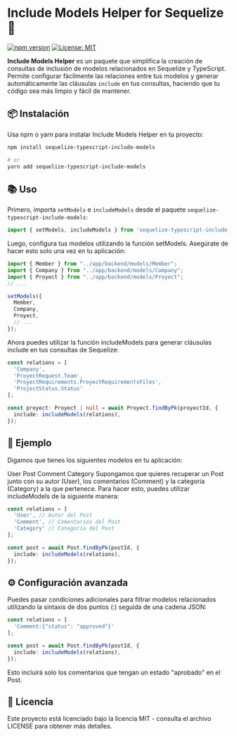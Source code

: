 # Include Models Helper for Sequelize 🚀

[![npm version](https://img.shields.io/npm/v/include-models-helper.svg?style=flat)](https://www.npmjs.com/package/sequelize-typescript-include-models)
[![License: MIT](https://img.shields.io/badge/License-MIT-green.svg)](https://opensource.org/licenses/MIT)

**Include Models Helper** es un paquete que simplifica la creación de consultas de inclusión de modelos relacionados en Sequelize y TypeScript. Permite configurar fácilmente las relaciones entre tus modelos y generar automáticamente las cláusulas `include` en tus consultas, haciendo que tu código sea más limpio y fácil de mantener.

## 📦 Instalación

Usa npm o yarn para instalar Include Models Helper en tu proyecto:

```bash
npm install sequelize-typescript-include-models

# or
yarn add sequelize-typescript-include-models

```

## 📚 Uso

Primero, importa `setModels` e `includeModels` desde el paquete `sequelize-typescript-include-models`:

```typescript
import { setModels, includeModels } from 'sequelize-typescript-include-models';
```

Luego, configura tus modelos utilizando la función setModels. Asegúrate de hacer esto solo una vez en tu aplicación:

```typescript
import { Member } from "../app/backend/models/Member";
import { Company } from "../app/backend/models/Company";
import { Proyect } from "../app/backend/models/Proyect";
// ...

setModels({
  Member,
  Company,
  Proyect,
  // ...
});
```

Ahora puedes utilizar la función includeModels para generar cláusulas include en tus consultas de Sequelize:

```typescript
const relations = [
  'Company',
  'ProyectRequest.Team',
  'ProyectRequirements.ProyectRequirementsFiles',
  'ProjectStatus.Status'
];

const proyect: Proyect | null = await Proyect.findByPk(proyectId, {
  include: includeModels(relations),
});
```

## 📖 Ejemplo

Digamos que tienes los siguientes modelos en tu aplicación:

User
Post
Comment
Category
Supongamos que quieres recuperar un Post junto con su autor (User), los comentarios (Comment) y la categoría (Category) a la que pertenece. Para hacer esto, puedes utilizar includeModels de la siguiente manera:

```typescript
const relations = [
  'User', // Autor del Post
  'Comment', // Comentarios del Post
  'Category' // Categoría del Post
];

const post = await Post.findByPk(postId, {
  include: includeModels(relations),
});

```

## ⚙️ Configuración avanzada

Puedes pasar condiciones adicionales para filtrar modelos relacionados utilizando la sintaxis de dos puntos (:) seguida de una cadena JSON:

```typescript
const relations = [
  'Comment:{"status": "approved"}'
];

const post = await Post.findByPk(postId, {
  include: includeModels(relations),
});
```

Esto incluirá solo los comentarios que tengan un estado "aprobado" en el Post.

## 📄 Licencia

Este proyecto está licenciado bajo la licencia MIT - consulta el archivo LICENSE para obtener más detalles.